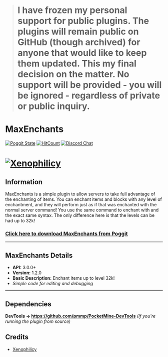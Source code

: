 > # I have frozen my personal support for public plugins. The plugins will remain public on GitHub (though archived) for anyone that would like to keep them updated.  This my final decision on the matter. No support will be provided - you will be ignored - regardless of private or public inquiry.

# MaxEnchants
[![Poggit State](https://poggit.pmmp.io/shield.state/MaxEnchants)](https://poggit.pmmp.io/p/MaxEnchants)
[![HitCount](http://hits.dwyl.io/Xenophilicy/MaxEnchants.svg)](http://hits.dwyl.io/Xenophilicy/MaxEnchants)
[![Discord Chat](https://img.shields.io/discord/490677165289897995.svg)](https://discord.gg/hNVehXe)

# [![Xenophilicy](http://file.xenoservers.net/Resources/GitHub-Resources/MaxEnchants/screenshot.png)]()

## Information
MaxEnchants is a simple plugin to allow servers to take full advantage of the enchanting of items. You can enchant items and blocks with any level of enchantment, and they will perform just as if that was enchanted with the normal server command! You use the same command to enchant with and the exact same syntax. The only difference here is that the levels can be had up to 32k!

### [Click here to download MaxEnchants from Poggit](https://poggit.pmmp.io/p/MaxEnchants/)

***

## MaxEnchants Details
* **API:** 3.0.0+
* **Version:** 1.2.0
* **Basic Description:** Enchant items up to level 32k!
* *Simple code for editing and debugging*
***

## Dependencies
**DevTools → https://github.com/pmmp/PocketMine-DevTools** *(If you're running the plugin from source)*

## Credits
* [Xenophilicy](https://github.com/Xenophilicy/)